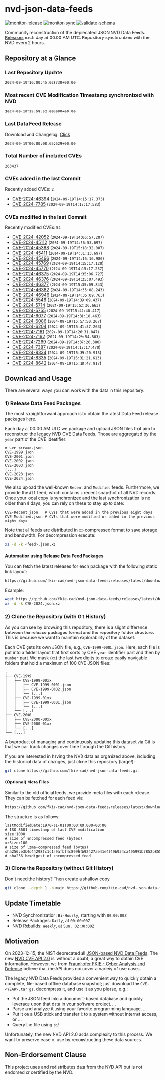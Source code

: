 # nvd-json-data-feeds

[![monitor-release](https://github.com/fkie-cad/nvd-json-data-feeds/actions/workflows/monitor_release.yml/badge.svg)](https://github.com/fkie-cad/nvd-json-data-feeds/actions/workflows/monitor_release.yml)
[![monitor-sync](https://github.com/fkie-cad/nvd-json-data-feeds/actions/workflows/monitor_sync.yml/badge.svg)](https://github.com/fkie-cad/nvd-json-data-feeds/actions/workflows/monitor_sync.yml)
[![validate-schema](https://github.com/fkie-cad/nvd-json-data-feeds/actions/workflows/validate_schema.yml/badge.svg)](https://github.com/fkie-cad/nvd-json-data-feeds/actions/workflows/validate_schema.yml)

Community reconstruction of the deprecated JSON NVD Data Feeds.
[Releases](https://github.com/fkie-cad/nvd-json-data-feeds/releases/latest) each day at 00:00 AM UTC.
Repository synchronizes with the NVD every 2 hours.

## Repository at a Glance

### Last Repository Update

```plain
2024-09-19T16:00:45.028730+00:00
```

### Most recent CVE Modification Timestamp synchronized with NVD

```plain
2024-09-19T15:58:52.093000+00:00
```

### Last Data Feed Release

Download and Changelog: [Click](https://github.com/fkie-cad/nvd-json-data-feeds/releases/latest)

```plain
2024-09-19T00:00:08.652629+00:00
```

### Total Number of included CVEs

```plain
263437
```

### CVEs added in the last Commit

Recently added CVEs: `2`

- [CVE-2024-46394](CVE-2024/CVE-2024-463xx/CVE-2024-46394.json) (`2024-09-19T14:15:17.373`)
- [CVE-2024-7785](CVE-2024/CVE-2024-77xx/CVE-2024-7785.json) (`2024-09-19T14:15:17.583`)


### CVEs modified in the last Commit

Recently modified CVEs: `54`

- [CVE-2024-42052](CVE-2024/CVE-2024-420xx/CVE-2024-42052.json) (`2024-09-19T14:06:57.207`)
- [CVE-2024-45112](CVE-2024/CVE-2024-451xx/CVE-2024-45112.json) (`2024-09-19T14:56:53.697`)
- [CVE-2024-45388](CVE-2024/CVE-2024-453xx/CVE-2024-45388.json) (`2024-09-19T15:18:32.007`)
- [CVE-2024-45411](CVE-2024/CVE-2024-454xx/CVE-2024-45411.json) (`2024-09-19T14:31:13.697`)
- [CVE-2024-45496](CVE-2024/CVE-2024-454xx/CVE-2024-45496.json) (`2024-09-19T14:15:16.980`)
- [CVE-2024-45769](CVE-2024/CVE-2024-457xx/CVE-2024-45769.json) (`2024-09-19T14:15:17.120`)
- [CVE-2024-45770](CVE-2024/CVE-2024-457xx/CVE-2024-45770.json) (`2024-09-19T14:15:17.237`)
- [CVE-2024-46375](CVE-2024/CVE-2024-463xx/CVE-2024-46375.json) (`2024-09-19T14:35:06.727`)
- [CVE-2024-46376](CVE-2024/CVE-2024-463xx/CVE-2024-46376.json) (`2024-09-19T14:35:07.493`)
- [CVE-2024-46377](CVE-2024/CVE-2024-463xx/CVE-2024-46377.json) (`2024-09-19T15:35:09.843`)
- [CVE-2024-46382](CVE-2024/CVE-2024-463xx/CVE-2024-46382.json) (`2024-09-19T14:35:08.243`)
- [CVE-2024-46946](CVE-2024/CVE-2024-469xx/CVE-2024-46946.json) (`2024-09-19T14:35:09.763`)
- [CVE-2024-5546](CVE-2024/CVE-2024-55xx/CVE-2024-5546.json) (`2024-09-19T14:39:09.437`)
- [CVE-2024-5714](CVE-2024/CVE-2024-57xx/CVE-2024-5714.json) (`2024-09-19T15:52:36.663`)
- [CVE-2024-5755](CVE-2024/CVE-2024-57xx/CVE-2024-5755.json) (`2024-09-19T15:49:40.417`)
- [CVE-2024-6077](CVE-2024/CVE-2024-60xx/CVE-2024-6077.json) (`2024-09-19T14:31:18.463`)
- [CVE-2024-6086](CVE-2024/CVE-2024-60xx/CVE-2024-6086.json) (`2024-09-19T15:57:50.267`)
- [CVE-2024-6204](CVE-2024/CVE-2024-62xx/CVE-2024-6204.json) (`2024-09-19T15:41:37.263`)
- [CVE-2024-7161](CVE-2024/CVE-2024-71xx/CVE-2024-7161.json) (`2024-09-19T14:26:31.847`)
- [CVE-2024-7162](CVE-2024/CVE-2024-71xx/CVE-2024-7162.json) (`2024-09-19T14:29:54.803`)
- [CVE-2024-7269](CVE-2024/CVE-2024-72xx/CVE-2024-7269.json) (`2024-09-19T14:37:26.380`)
- [CVE-2024-7387](CVE-2024/CVE-2024-73xx/CVE-2024-7387.json) (`2024-09-19T14:15:17.470`)
- [CVE-2024-8334](CVE-2024/CVE-2024-83xx/CVE-2024-8334.json) (`2024-09-19T15:39:20.913`)
- [CVE-2024-8335](CVE-2024/CVE-2024-83xx/CVE-2024-8335.json) (`2024-09-19T15:31:21.613`)
- [CVE-2024-8642](CVE-2024/CVE-2024-86xx/CVE-2024-8642.json) (`2024-09-19T15:18:47.917`)


## Download and Usage

There are several ways you can work with the data in this repository:

### 1) Release Data Feed Packages

The most straightforward approach is to obtain the latest Data Feed release packages [here](https://github.com/fkie-cad/nvd-json-data-feeds/releases/latest).

Each day at 00:00 AM UTC we package and upload JSON files that aim to reconstruct the legacy NVD CVE Data Feeds.
Those are aggregated by the `year` part of the CVE identifier:

```
# CVE-<YEAR>.json
CVE-1999.json
CVE-2001.json
CVE-2002.json
CVE-2003.json
[...]
CVE-2023.json
CVE-2024.json
```

We also upload the well-known `Recent` and `Modified` feeds.
Furthermore, we provide the `All` feed, which contains a recent snapshot of all NVD records.
Once your local copy is synchronized and the last synchronization is no older than 8 days, you can rely on these to stay up to date:

```plain
CVE-Recent.json   # CVEs that were added in the previous eight days
CVE-Modified.json # CVEs that were modified or added in the previous eight days
```

Note that all feeds are distributed in `xz`-compressed format to save storage and bandwidth.
For decompression execute:

```sh
xz -d -k <feed>.json.xz
```

#### Automation using Release Data Feed Packages

You can fetch the latest releases for each package with the following static link layout:

```sh
https://github.com/fkie-cad/nvd-json-data-feeds/releases/latest/download/CVE-<YEAR>.json.xz
```

Example:

```sh
wget https://github.com/fkie-cad/nvd-json-data-feeds/releases/latest/download/CVE-2024.json.xz
xz -d -k CVE-2024.json.xz
```

### 2) Clone the Repository (with Git History)

As you can see by browsing this repository, there is a slight difference between the release packages format and the repository folder structure.
This is because we want to maintain explorability of the dataset.

Each CVE gets its own JSON file, e.g., `CVE-1999-0001.json`.
Here, each file is put into a folder layout that first sorts by CVE `year` identifier part and then by `number` part.
We mask (`xx`) the last two digits to create easily navigable folders that hold a maximum of 100 CVE JSON files:

```plain
.
├── CVE-1999
│   ├── CVE-1999-00xx
│   │   ├── CVE-1999-0001.json
│   │   ├── CVE-1999-0002.json
│   │   └── [...]
│   ├── CVE-1999-01xx
│   │   ├── CVE-1999-0101.json
│   │   └── [...]
│   └── [...]
├── CVE-2000
│   ├── CVE-2000-00xx
│   ├── CVE-2000-01xx
│   └── [...]
└── [...]
```

A byproduct of managing and continuously updating this dataset via Git is that we can track changes over time through the Git history.

If you are interested in having the NVD data as organized above, including the historical data of changes, just clone this repository (large!):

```sh
git clone https://github.com/fkie-cad/nvd-json-data-feeds.git
```

#### (Optional) Meta Files

Similar to the old official feeds, we provide meta files with each release. They can be fetched for each feed via:

```sh
https://github.com/fkie-cad/nvd-json-data-feeds/releases/latest/download/CVE-<YEAR>.meta
```

The structure is as follows:

```plain
lastModifiedDate:1970-01-01T00:00:00.000+00:00                          # ISO 8601 timestamp of last CVE modification
size:1000                                                               # size of uncompressed feed (bytes)
xzSize:100                                                              # size of lzma-compressed feed (bytes)
sha256:e3b0c44298fc1c149afbf4c8996fb92427ae41e4649b934ca495991b7852b855 # sha256 hexdigest of uncompressed feed
```

### 3) Clone the Repository (without Git History)

Don't need the history? Then create a shallow copy:

```sh
git clone --depth 1 -b main https://github.com/fkie-cad/nvd-json-data-feeds.git
```


## Update Timetable

* NVD Synchronization: `Bi-Hourly`, starting with `00:00:00Z`
* Release Packages: `Daily`, at `00:00:00Z`
* NVD Rebuilds: `Weekly`, at `Sun, 02:30:00Z`


## Motivation

On 2023-12-15, the NIST deprecated all [JSON-based NVD Data Feeds](https://nvd.nist.gov/vuln/data-feeds#divRetirementBanner-1).
The new [NVD CVE API 2.0](https://nvd.nist.gov/developers/vulnerabilities) is, without a doubt, a great way to obtain CVE information.
However, we from [Fraunhofer FKIE - Cyber Analysis and Defense](https://www.fkie.fraunhofer.de/en/departments/cad.html) believe that the API does not cover a variety of use cases.

The legacy NVD Data Feeds provided a convenient way to quickly obtain a complete, file-based offline database snapshot; just download the `CVE-<YEAR>.tar.gz`, decompress it, and use it as you please, e.g.:

- Put the JSON feed into a document-based database and quickly leverage upon that data in your software project, ...
- Parse and analyze it using your favorite programming language, ...
- Put it on a USB stick and transfer it to a system without internet access, or ...
- Query the file using `jq`!

Unfortunately, the new NVD API 2.0 adds complexity to this process.
We want to preserve ease of use by reconstructing these data sources.

## Non-Endorsement Clause

This project uses and redistributes data from the NVD API but is not endorsed or certified by the NVD.
